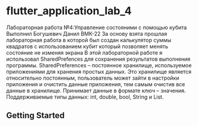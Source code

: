 # flutter_application_lab_4

Лабораторная работа №4:Управление состояними с помощью кубита
Выполнил Богушевич Данил ВМК-22
За основу взята прошлая лабораторная работа в которой был создан калькулятор суммы квадратов с использованием кубит который позволяет менять состояние не изменяя экрана
В этой лабораторной работе я использовал SharedPrefences для сохранения результатов выполнения программы.
SharedPreferences – постоянное хранилище, используемое приложениями для хранения простых данных. Это хранилище является относительно постоянным, пользователь может зайти в настройки приложения и очистить данные приложения, тем самым очистив все данные в хранилище. Принимает данные в формате ключ – значения. Поддерживаемые типы данных: int, double, bool, String и List.



## Getting Started
